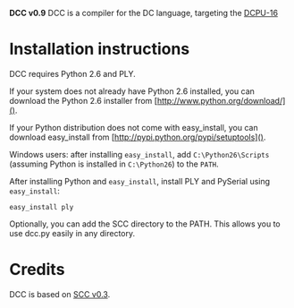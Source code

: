 **DCC v0.9**
DCC is a compiler for the DC language, targeting the [DCPU-16](http://0x10c.com/doc/dcpu-16.txt)


# Installation instructions

DCC requires Python 2.6 and PLY.

If your system does not already have Python 2.6 installed, you can download the
Python 2.6 installer from [http://www.python.org/download/]().

If your Python distribution does not come with easy_install, you can download
easy_install from [http://pypi.python.org/pypi/setuptools]().

Windows users: after installing `easy_install`, add `C:\Python26\Scripts` (assuming
Python is installed in `C:\Python26`) to the `PATH`.

After installing Python and `easy_install`, install PLY and PySerial using
`easy_install`:

    easy_install ply

Optionally, you can add the SCC directory to the PATH. This allows you to use
dcc.py easily in any directory.

# Credits
DCC is based on [SCC v0.3](https://github.com/zr40/scc).
